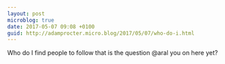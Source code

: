 ```yaml
---
layout: post
microblog: true
date: 2017-05-07 09:08 +0100
guid: http://adamprocter.micro.blog/2017/05/07/who-do-i.html
---
```

Who do I find people to follow that is the question @aral you on here yet?
